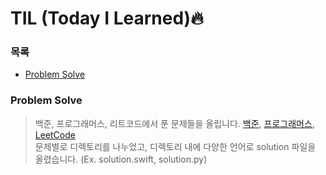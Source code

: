 TIL (Today I Learned):fire:
=========

### 목록
* [Problem Solve](#problem-solve)


### Problem Solve

> 백준, 프로그래머스, 리트코드에서 푼 문제들을 올립니다. [백준](https://www.acmicpc.net), [프로그래머스](https://programmers.co.kr), [LeetCode](https://leetcode.com) <br>
> 문제별로 디렉토리를 나누었고, 디렉토리 내에 다양한 언어로 solution 파일을 올렸습니다. (Ex. solution.swift, solution.py)

